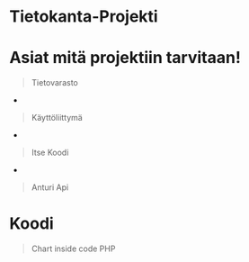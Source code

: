  # Tietokanta-Projekti

# Asiat mitä projektiin tarvitaan!
> Tietovarasto
-
> Käyttöliittymä
-
> Itse Koodi
-
> Anturi
> Api

# Koodi
> Chart
> inside code
> PHP
